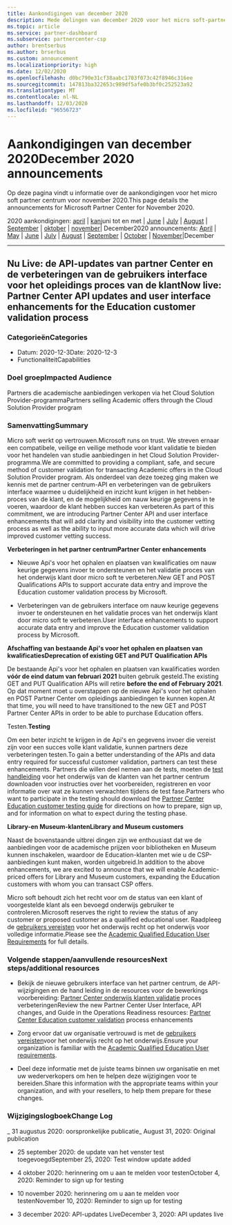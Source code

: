 ```yaml
---
title: Aankondigingen van december 2020
description: Mede delingen van december 2020 voor het micro soft-partner centrum, inclusief nieuwe mogelijkheden, aanbiedingen, aanbiedingen, markten of wijzigingen in bestaande aanbiedingen.
ms.topic: article
ms.service: partner-dashboard
ms.subservice: partnercenter-csp
author: brentserbus
ms.author: brserbus
ms.custom: announcement
ms.localizationpriority: high
ms.date: 12/02/2020
ms.openlocfilehash: d0bc790e31cf38aabc1703f073c42f8946c316ee
ms.sourcegitcommit: 147813ba322653c989df5afe0b3bf0c252523a92
ms.translationtype: MT
ms.contentlocale: nl-NL
ms.lasthandoff: 12/03/2020
ms.locfileid: "96556723"
---
```

# <a name="december-2020-announcements"></a><span data-ttu-id="9faf7-103">Aankondigingen van december 2020</span><span class="sxs-lookup"><span data-stu-id="9faf7-103">December 2020 announcements</span></span>

<span data-ttu-id="9faf7-104">Op deze pagina vindt u informatie over de aankondigingen voor het micro soft partner centrum voor november 2020.</span><span class="sxs-lookup"><span data-stu-id="9faf7-104">This page details the announcements for Microsoft Partner Center for November 2020.</span></span>

<span data-ttu-id="9faf7-105">2020 aankondigingen: [april](2020-april.md)  |  [kan](2020-may.md)juni tot en met  |  [June](2020-june.md)  |  [July](2020-july.md)  |  [August](2020-august.md)  |  [September](2020-september.md)  |  [oktober](2020-October.md)  |  [november](2020-november.md)| December</span><span class="sxs-lookup"><span data-stu-id="9faf7-105">2020 announcements: [April](2020-april.md) | [May](2020-may.md) | [June](2020-june.md) | [July](2020-july.md) | [August](2020-august.md) | [September](2020-september.md) | [October](2020-October.md) | [November](2020-november.md)|December</span></span>

______________

## <a name="now-live-partner-center-api-updates-and-user-interface-enhancements-for-the-education-customer-validation-process"></a><a name="1"></a><span data-ttu-id="9faf7-106">Nu Live: de API-updates van partner Center en de verbeteringen van de gebruikers interface voor het opleidings proces van de klant</span><span class="sxs-lookup"><span data-stu-id="9faf7-106">Now live: Partner Center API updates and user interface enhancements for the Education customer validation process</span></span>

### <a name="categories"></a><span data-ttu-id="9faf7-107">Categorieën</span><span class="sxs-lookup"><span data-stu-id="9faf7-107">Categories</span></span>

- <span data-ttu-id="9faf7-108">Datum: 2020-12-3</span><span class="sxs-lookup"><span data-stu-id="9faf7-108">Date: 2020-12-3</span></span>
- <span data-ttu-id="9faf7-109">Functionaliteit</span><span class="sxs-lookup"><span data-stu-id="9faf7-109">Capabilities</span></span>

### <a name="impacted-audience"></a><span data-ttu-id="9faf7-110">Doel groep</span><span class="sxs-lookup"><span data-stu-id="9faf7-110">Impacted Audience</span></span> 

<span data-ttu-id="9faf7-111">Partners die academische aanbiedingen verkopen via het Cloud Solution Provider-programma</span><span class="sxs-lookup"><span data-stu-id="9faf7-111">Partners selling Academic offers through the Cloud Solution Provider program</span></span>

### <a name="summary"></a><span data-ttu-id="9faf7-112">Samenvatting</span><span class="sxs-lookup"><span data-stu-id="9faf7-112">Summary</span></span> 

<span data-ttu-id="9faf7-113">Micro soft werkt op vertrouwen.</span><span class="sxs-lookup"><span data-stu-id="9faf7-113">Microsoft runs on trust.</span></span> <span data-ttu-id="9faf7-114">We streven ernaar een compatibele, veilige en veilige methode voor klant validatie te bieden voor het handelen van studie aanbiedingen in het Cloud Solution Provider-programma.</span><span class="sxs-lookup"><span data-stu-id="9faf7-114">We are committed to providing a compliant, safe, and secure method of customer validation for transacting Academic offers in the Cloud Solution Provider program.</span></span> <span data-ttu-id="9faf7-115">Als onderdeel van deze toezeg ging maken we kennis met de partner centrum-API en verbeteringen van de gebruikers interface waarmee u duidelijkheid en inzicht kunt krijgen in het hebben-proces van de klant, en de mogelijkheid om nauw keurige gegevens in te voeren, waardoor de klant hebben succes kan verbeteren.</span><span class="sxs-lookup"><span data-stu-id="9faf7-115">As part of this commitment, we are introducing Partner Center API and user interface enhancements that will add clarity and visibility into the customer vetting process as well as the ability to input more accurate data which will drive improved customer vetting success.</span></span> 

<span data-ttu-id="9faf7-116">**Verbeteringen in het partner centrum**</span><span class="sxs-lookup"><span data-stu-id="9faf7-116">**Partner Center enhancements**</span></span> 

- <span data-ttu-id="9faf7-117">Nieuwe Api's voor het ophalen en plaatsen van kwalificaties om nauw keurige gegevens invoer te ondersteunen en het validatie proces van het onderwijs klant door micro soft te verbeteren.</span><span class="sxs-lookup"><span data-stu-id="9faf7-117">New GET and POST Qualifications APIs to support accurate data entry and improve the Education customer validation process by Microsoft.</span></span> 

- <span data-ttu-id="9faf7-118">Verbeteringen van de gebruikers interface om nauw keurige gegevens invoer te ondersteunen en het validatie proces van het onderwijs klant door micro soft te verbeteren.</span><span class="sxs-lookup"><span data-stu-id="9faf7-118">User interface enhancements to support accurate data entry and improve the Education customer validation process by Microsoft.</span></span> 

<span data-ttu-id="9faf7-119">**Afschaffing van bestaande Api's voor het ophalen en plaatsen van kwalificaties**</span><span class="sxs-lookup"><span data-stu-id="9faf7-119">**Deprecation of existing GET and PUT Qualification APIs**</span></span> 

<span data-ttu-id="9faf7-120">De bestaande Api's voor het ophalen en plaatsen van kwalificaties worden **vóór de eind datum van februari 2021** buiten gebruik gesteld.</span><span class="sxs-lookup"><span data-stu-id="9faf7-120">The existing GET and PUT Qualification APIs will retire **before the end of February 2021**.</span></span> <span data-ttu-id="9faf7-121">Op dat moment moet u overstappen op de nieuwe Api's voor het ophalen en POST Partner Center om opleidings aanbiedingen te kunnen kopen.</span><span class="sxs-lookup"><span data-stu-id="9faf7-121">At that time, you will need to have transitioned to the new GET and POST Partner Center APIs in order to be able to purchase Education offers.</span></span>  

<span data-ttu-id="9faf7-122">Testen.</span><span class="sxs-lookup"><span data-stu-id="9faf7-122">**Testing**</span></span> 

<span data-ttu-id="9faf7-123">Om een beter inzicht te krijgen in de Api's en gegevens invoer die vereist zijn voor een succes volle klant validatie, kunnen partners deze verbeteringen testen.</span><span class="sxs-lookup"><span data-stu-id="9faf7-123">To gain a better understanding of the APIs and data entry required for successful customer validation, partners can test these enhancements.</span></span> <span data-ttu-id="9faf7-124">Partners die willen deel nemen aan de tests, moeten de [test handleiding](https://partner.microsoft.com/resources/detail/partner-center-edu-testing-guide-pdf) voor het onderwijs van de klanten van het partner centrum downloaden voor instructies over het voorbereiden, registreren en voor informatie over wat ze kunnen verwachten tijdens de test fase.</span><span class="sxs-lookup"><span data-stu-id="9faf7-124">Partners who want to participate in the testing should download the [Partner Center Education customer testing guide](https://partner.microsoft.com/resources/detail/partner-center-edu-testing-guide-pdf) for directions on how to prepare, sign up, and for information on what to expect during the testing phase.</span></span>

<span data-ttu-id="9faf7-125">**Library-en Museum-klanten**</span><span class="sxs-lookup"><span data-stu-id="9faf7-125">**Library and Museum customers**</span></span> 

<span data-ttu-id="9faf7-126">Naast de bovenstaande uitbrei dingen zijn we enthousiast dat we de aanbiedingen voor de academische prijzen voor bibliotheken en Museum kunnen inschakelen, waardoor de Education-klanten met wie u de CSP-aanbiedingen kunt maken, worden uitgebreid.</span><span class="sxs-lookup"><span data-stu-id="9faf7-126">In addition to the above enhancements, we are excited to announce that we will enable Academic-priced offers for Library and Museum customers, expanding the Education customers with whom you can transact CSP offers.</span></span> 

<span data-ttu-id="9faf7-127">Micro soft behoudt zich het recht voor om de status van een klant of voorgestelde klant als een bevoegd onderwijs gebruiker te controleren.</span><span class="sxs-lookup"><span data-stu-id="9faf7-127">Microsoft reserves the right to review the status of any customer or proposed customer as a qualified educational user.</span></span> <span data-ttu-id="9faf7-128">Raadpleeg de [gebruikers vereisten](https://www.microsoftvolumelicensing.com/DocumentSearch.aspx?Mode=3&DocumentTypeId=7) voor het onderwijs recht op het onderwijs voor volledige informatie.</span><span class="sxs-lookup"><span data-stu-id="9faf7-128">Please see the [Academic Qualified Education User Requirements](https://www.microsoftvolumelicensing.com/DocumentSearch.aspx?Mode=3&DocumentTypeId=7) for full details.</span></span> 

### <a name="next-stepsadditional-resources"></a><span data-ttu-id="9faf7-129">Volgende stappen/aanvullende resources</span><span class="sxs-lookup"><span data-stu-id="9faf7-129">Next steps/additional resources</span></span>

- <span data-ttu-id="9faf7-130">Bekijk de nieuwe gebruikers interface van het partner centrum, de API-wijzigingen en de hand leiding in de resources voor de bewerkings voorbereiding:  [Partner Center onderwijs klanten validatie](https://partner.microsoft.com/resources/collection/partner-center-edu-validation-enhancements#/) proces verbeteringen</span><span class="sxs-lookup"><span data-stu-id="9faf7-130">Review the new Partner Center User Interface, API changes, and Guide in the Operations Readiness resources:  [Partner Center Education customer validation](https://partner.microsoft.com/resources/collection/partner-center-edu-validation-enhancements#/) process enhancements</span></span> 

- <span data-ttu-id="9faf7-131">Zorg ervoor dat uw organisatie vertrouwd is met de [gebruikers vereisten](https://www.microsoftvolumelicensing.com/DocumentSearch.aspx?Mode=3&DocumentTypeId=7)voor het onderwijs recht op het onderwijs.</span><span class="sxs-lookup"><span data-stu-id="9faf7-131">Ensure your organization is familiar with the [Academic Qualified Education User requirements](https://www.microsoftvolumelicensing.com/DocumentSearch.aspx?Mode=3&DocumentTypeId=7).</span></span> 

- <span data-ttu-id="9faf7-132">Deel deze informatie met de juiste teams binnen uw organisatie en met uw wederverkopers om hen te helpen deze wijzigingen voor te bereiden.</span><span class="sxs-lookup"><span data-stu-id="9faf7-132">Share this information with the appropriate teams within your organization, and with your resellers, to help them prepare for these changes.</span></span> 

### <a name="change-log"></a><span data-ttu-id="9faf7-133">Wijzigingslogboek</span><span class="sxs-lookup"><span data-stu-id="9faf7-133">Change Log</span></span> 

<span data-ttu-id="9faf7-134">_ 31 augustus 2020: oorspronkelijke publicatie</span><span class="sxs-lookup"><span data-stu-id="9faf7-134">_ August 31, 2020:  Original publication</span></span> 

- <span data-ttu-id="9faf7-135">25 september 2020: de update van het venster test toegevoegd</span><span class="sxs-lookup"><span data-stu-id="9faf7-135">September 25, 2020:  Test window update added</span></span> 

- <span data-ttu-id="9faf7-136">4 oktober 2020: herinnering om u aan te melden voor testen</span><span class="sxs-lookup"><span data-stu-id="9faf7-136">October 4, 2020: Reminder to sign up for testing</span></span> 

- <span data-ttu-id="9faf7-137">10 november 2020: herinnering om u aan te melden voor testen</span><span class="sxs-lookup"><span data-stu-id="9faf7-137">November 10, 2020: Reminder to sign up for testing</span></span> 

- <span data-ttu-id="9faf7-138">3 december 2020: API-updates Live</span><span class="sxs-lookup"><span data-stu-id="9faf7-138">December 3, 2020: API updates live</span></span> 